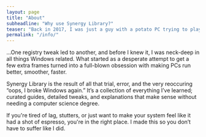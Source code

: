 ```yaml
---
layout: page
title: "About"
subheadline: "Why use Synergy Library?"
teaser: "Back in 2017, I was just a guy with a potato PC trying to play Fortnite with friends. Spoiler: it didn’t go well. My system could barely run the game at slideshow FPS, and let’s just say I spent more time staring at loading screens than actually playing. That’s when I started digging into PC optimizations—not because I wanted to, but because I had to..."
permalink: "/info/"
---
```



...One registry tweak led to another, and before I knew it, I was neck-deep in all things Windows related. What started as a desperate attempt to get a few extra frames turned into a full-blown obsession with making PCs run better, smoother, faster.

Synergy Library is the result of all that trial, error, and the very reoccuring “oops, I broke Windows again.” It’s a collection of everything I’ve learned; curated guides, detailed tweaks, and explanations that make sense without needing a computer science degree.

If you're tired of lag, stutters, or just want to make your system feel like it had a shot of espresso, you're in the right place. I made this so you don’t have to suffer like I did.
